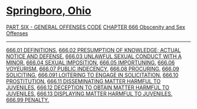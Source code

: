 [Springboro, Ohio](indexee20.html)
==================================

[PART SIX - GENERAL OFFENSES CODE](28a2a412.html) [CHAPTER 666 Obscenity
and Sex Offenses](3636a412.html)

* * * * *

[666.01 DEFINITIONS.](364fa412.html) [666.02 PRESUMPTION OF KNOWLEDGE;
ACTUAL NOTICE AND DEFENSE.](366ea412.html) [666.03 UNLAWFUL SEXUAL
CONDUCT WITH A MINOR.](3682a412.html) [666.04 SEXUAL
IMPOSITION.](3688a412.html) [666.05 IMPORTUNING.](3694a412.html) [666.06
VOYEURISM.](3697a412.html) [666.07 PUBLIC INDECENCY.](36a4a412.html)
[666.08 PROCURING.](36b6a412.html) [666.09 SOLICITING.](36c0a412.html)
[666.091 LOITERING TO ENGAGE IN SOLICITATION.](36c7a412.html) [666.10
PROSTITUTION.](36d8a412.html) [666.11 DISSEMINATING MATTER HARMFUL TO
JUVENILES.](36dda412.html) [666.12 DECEPTION TO OBTAIN MATTER HARMFUL TO
JUVENILES.](36f4a412.html) [666.13 DISPLAYING MATTER HARMFUL TO
JUVENILES.](36ffa412.html) [666.99 PENALTY.](3707a412.html)
